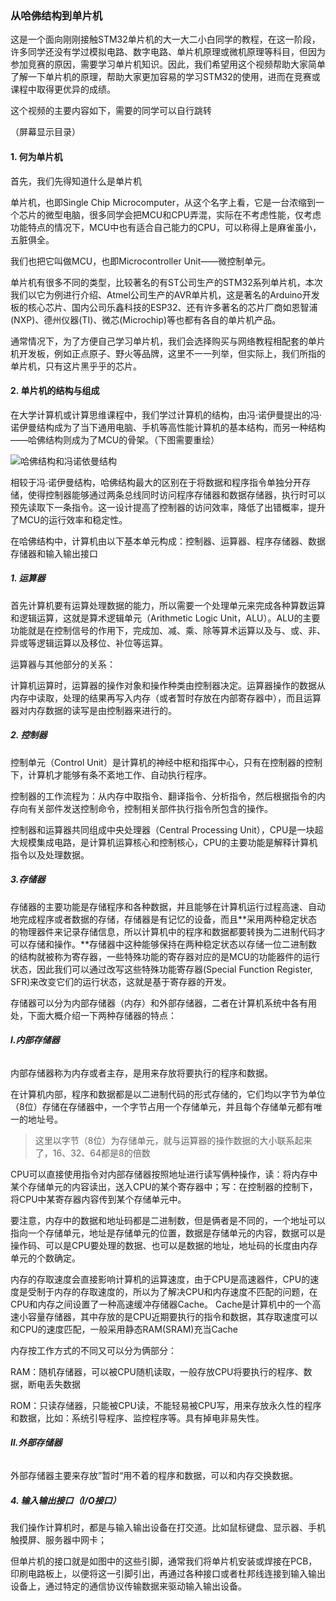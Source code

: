 ### 从哈佛结构到单片机

这是一个面向刚刚接触STM32单片机的大一大二小白同学的教程，在这一阶段，许多同学还没有学过模拟电路、数字电路、单片机原理或微机原理等科目，但因为参加竞赛的原因，需要学习单片机知识。因此，我们希望用这个视频帮助大家简单了解一下单片机的原理，帮助大家更加容易的学习STM32的使用，进而在竞赛或课程中取得更优异的成绩。

这个视频的主要内容如下，需要的同学可以自行跳转

（屏幕显示目录）

#### **1. 何为单片机**

首先，我们先得知道什么是单片机

单片机，也即Single Chip Microcomputer，从这个名字上看，它是一台浓缩到一个芯片的微型电脑，很多同学会把MCU和CPU弄混，实际在不考虑性能，仅考虑功能特点的情况下，MCU中也有适合自己能力的CPU，可以称得上是麻雀虽小，五脏俱全。

我们也把它叫做MCU，也即Microcontroller Unit——微控制单元。

单片机有很多不同的类型，比较著名的有ST公司生产的STM32系列单片机，本次我们以它为例进行介绍、Atmel公司生产的AVR单片机，这是著名的Arduino开发板的核心芯片、国内公司乐鑫科技的ESP32、还有许多著名的芯片厂商如恩智浦(NXP)、德州仪器(TI)、微芯(Microchip)等也都有各自的单片机产品。

通常情况下，为了方便自己学习单片机，我们会选择购买与网络教程相配套的单片机开发板，例如正点原子、野火等品牌，这里不一一列举，但实际上，我们所指的单片机，只有这片黑乎乎的芯片。

#### **2. 单片机的结构与组成**

在大学计算机或计算思维课程中，我们学过计算机的结构，由冯·诺伊曼提出的冯·诺伊曼结构成为了当下通用电脑、手机等高性能计算机的基本结构，而另一种结构——哈佛结构则成为了MCU的骨架。（下图需要重绘）

![哈佛结构和冯诺依曼结构](https://picx.zhimg.com/v2-3333594d99b4c825d99737d7d771b99c_720w.jpg?source=172ae18b)

相较于冯·诺伊曼结构，哈佛结构最大的区别在于将数据和程序指令单独分开存储，使得控制器能够通过两条总线同时访问程序存储器和数据存储器，执行时可以预先读取下一条指令。这一设计提高了控制器的访问效率，降低了出错概率，提升了MCU的运行效率和稳定性。

在哈佛结构中，计算机由以下基本单元构成：控制器、运算器、程序存储器、数据存储器和输入输出接口

##### 1. 运算器

首先计算机要有运算处理数据的能力，所以需要一个处理单元来完成各种算数运算和逻辑运算，这就是算术逻辑单元（Arithmetic Logic Unit，ALU）。ALU的主要功能就是在控制信号的作用下，完成加、减、乘、除等算术运算以及与、或、非、异或等逻辑运算以及移位、补位等运算。

运算器与其他部分的关系：

计算机运算时，运算器的操作对象和操作种类由控制器决定。运算器操作的数据从内存中读取，处理的结果再写入内存（或者暂时存放在内部寄存器中），而且运算器对内存数据的读写是由控制器来进行的。

##### 2. 控制器

控制单元（Control Unit）是计算机的神经中枢和指挥中心，只有在控制器的控制下，计算机才能够有条不紊地工作、自动执行程序。

控制器的工作流程为：从内存中取指令、翻译指令、分析指令，然后根据指令的内存向有关部件发送控制命令，控制相关部件执行指令所包含的操作。

控制器和运算器共同组成中央处理器（Central Processing Unit），CPU是一块超大规模集成电路，是计算机运算核心和控制核心，CPU的主要功能是解释计算机指令以及处理数据。

##### **3.存储器**

存储器的主要功能是存储程序和各种数据，并且能够在计算机运行过程高速、自动地完成程序或者数据的存储，存储器是有记忆的设备，而且**采用两种稳定状态的物理器件来记录存储信息，所以计算机中的程序和数据都要转换为二进制代码才可以存储和操作。**存储器中这种能够保持在两种稳定状态以存储一位二进制数的结构就被称为寄存器，一些特殊功能的寄存器对应的是MCU的功能器件的运行状态，因此我们可以通过改写这些特殊功能寄存器(Special Function Register, SFR)来改变它们的运行状态，这就是基于寄存器的开发。

存储器可以分为内部存储器（内存）和外部存储器，二者在计算机系统中各有用处，下面大概介绍一下两种存储器的特点：

###### **Ⅰ.内部存储器**

内部存储器称为内存或者主存，是用来存放将要执行的程序和数据。

在计算机内部，程序和数据都是以二进制代码的形式存储的，它们均以字节为单位（8位）存储在存储器中，一个字节占用一个存储单元，并且每个存储单元都有唯一的地址号。

> 这里以字节（8位）为存储单元，就与运算器的操作数据的大小联系起来了，16、32、64都是8的倍数

CPU可以直接使用指令对内部存储器按照地址进行读写俩种操作，读：将内存中某个存储单元的内容读出，送入CPU的某个寄存器中；写：在控制器的控制下，将CPU中某寄存器内容传到某个存储单元中。

要注意，内存中的数据和地址码都是二进制数，但是俩者是不同的，一个地址可以指向一个存储单元，地址是存储单元的位置，数据是存储单元的内容，数据可以是操作码、可以是CPU要处理的数据、也可以是数据的地址，地址码的长度由内存单元的个数确定。

内存的存取速度会直接影响计算机的运算速度，由于CPU是高速器件，CPU的速度是受制于内存的存取速度的，所以为了解决CPU和内存速度不匹配的问题，在CPU和内存之间设置了一种高速缓冲存储器Cache。 Cache是计算机中的一个高速小容量存储器，其中存放的是CPU近期要执行的指令和数据，其存取速度可以和CPU的速度匹配，一般采用静态RAM(SRAM)充当Cache

内存按工作方式的不同又可以分为俩部分：

RAM：随机存储器，可以被CPU随机读取，一般存放CPU将要执行的程序、数据，断电丢失数据

ROM：只读存储器，只能被CPU读，不能轻易被CPU写，用来存放永久性的程序和数据，比如：系统引导程序、监控程序等。具有掉电非易失性。

###### **Ⅱ.外部存储器**

外部存储器主要来存放”暂时“用不着的程序和数据，可以和内存交换数据。

##### 4. 输入输出接口（I/O接口）

我们操作计算机时，都是与输入输出设备在打交道。比如鼠标键盘、显示器、手机触摸屏、服务器中网卡；

但单片机的接口就是如图中的这些引脚，通常我们将单片机安装或焊接在PCB，印刷电路板上，以便将这一引脚引出，再通过各种接口或者杜邦线连接到输入输出设备上，通过特定的通信协议传输数据来驱动输入输出设备。